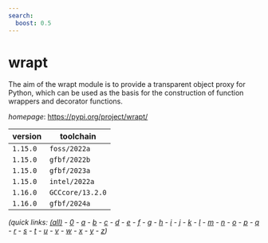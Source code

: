 ```yaml
---
search:
  boost: 0.5
---
```

# wrapt

The aim of the wrapt module is to provide a transparent object proxy for Python, which can be used as the basis for the construction of function wrappers and decorator functions.

*homepage*: <https://pypi.org/project/wrapt/>

version | toolchain
--------|----------
``1.15.0`` | ``foss/2022a``
``1.15.0`` | ``gfbf/2022b``
``1.15.0`` | ``gfbf/2023a``
``1.15.0`` | ``intel/2022a``
``1.16.0`` | ``GCCcore/13.2.0``
``1.16.0`` | ``gfbf/2024a``


*(quick links: [(all)](../index.md) - [0](../0/index.md) - [a](../a/index.md) - [b](../b/index.md) - [c](../c/index.md) - [d](../d/index.md) - [e](../e/index.md) - [f](../f/index.md) - [g](../g/index.md) - [h](../h/index.md) - [i](../i/index.md) - [j](../j/index.md) - [k](../k/index.md) - [l](../l/index.md) - [m](../m/index.md) - [n](../n/index.md) - [o](../o/index.md) - [p](../p/index.md) - [q](../q/index.md) - [r](../r/index.md) - [s](../s/index.md) - [t](../t/index.md) - [u](../u/index.md) - [v](../v/index.md) - [w](../w/index.md) - [x](../x/index.md) - [y](../y/index.md) - [z](../z/index.md))*

